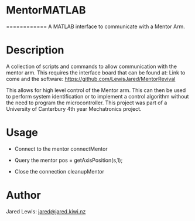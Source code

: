 # MentorMATLAB
============
A MATLAB interface to communicate with a Mentor Arm.

# Description

A collection of scripts and commands to allow communication with the mentor arm. This requires the interface board
that can be found at: Link to come and the software: https://github.com/LewisJared/MentorRevival

This allows for high level control of the Mentor arm. This can then be used to perform system identification or to 
implement a control algorithm without the need to program the microcontroller. This project was part of a University of
Canterbury 4th year Mechatronics project.

# Usage

- Connect to the mentor
		connectMentor

- Query the mentor
		pos = getAxisPosition(s,1);
		
- Close the connection
		cleanupMentor


# Author
Jared Lewis: jared@jared.kiwi.nz
